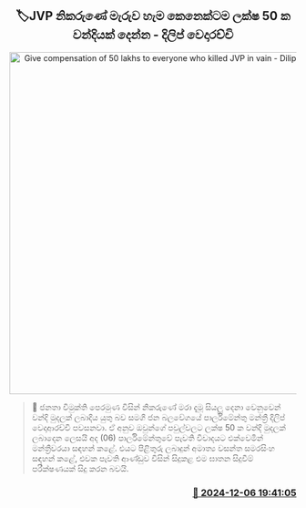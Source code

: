 <p align='center'><b><h2 align='center' title='Give compensation of 50 lakhs to everyone who killed JVP in vain - Dilip Vedarachchi'>🏷JVP නිකරුණේ මැරුව හැම කෙනෙක්ටම ලක්ෂ 50 ක වන්දියක් දෙන්න - දිලිප් වෙදාරච්චි
</h2></b></p>
<p align='center'><img src='https://helakuru.sgp1.cdn.digitaloceanspaces.com/esana/images/lib/dilip-wedarachchi-archived.jpg' width='600' alt='Give compensation of 50 lakhs to everyone who killed JVP in vain - Dilip Vedarachchi'></p>

>📝 ජනතා විමුක්ති පෙරමුණ විසින් නිකරුණේ මරා දැමූ සියලු දෙනා වෙනුවෙන් වන්දි මුදලක් ලබාදිය යුතු බව සමගි ජන බලවේගයේ පාර්ලිමේන්තු මන්ත්‍රී දිලිප් වෙදාආරච්චි පවසනවා.
ඒ අනුව ඔවුන්ගේ පවුල්වලට ලක්ෂ 50 ක වන්දි මුදලක් ලබාදෙන ලෙසයි අද (06) පාර්ලිමේන්තුවේ පැවති විවාදයට එක්වෙමින් මන්ත්‍රීවරයා සඳහන් කළේ.
එයට පිළිතුරු ලබාදුන් අමාත්‍ය වසන්ත සමරසිංහ සඳහන් කළේ, එවක පැවති ආණ්ඩුව විසින් සිදුකළ එම ඝාතන සිදුවීම් පරීක්ෂණයක් සිදු කරන බවයි.


<h3 align='right'><a href='https://www.helakuru.lk/esana/p/105715/'>📅 2024-12-06 19:41:05</a></h3>
